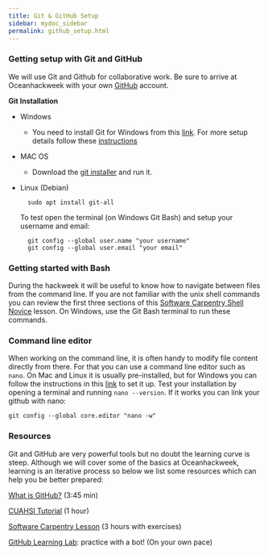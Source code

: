```yaml
---
title: Git & GitHub Setup
sidebar: mydoc_sidebar
permalink: github_setup.html
---
```


### Getting setup with Git and GitHub

We will use Git and Github for collaborative work. Be sure to arrive at Oceanhackweek with your own [GitHub](https://github.com/) account.

**Git Installation**


* Windows
  - You need to install Git for Windows from this [link](https://gitforwindows.org/). For more setup details follow these [instructions](https://carpentries.github.io/workshop-template/#shell)

* MAC OS

  - Download the [git installer](https://git-scm.com/download/mac) and run it.

* Linux (Debian)

  ```
    sudo apt install git-all
  ```
  
  To test open the terminal (on Windows Git Bash) and setup your username and email:
  
  ```
    git config --global user.name "your username"
    git config --global user.email "your email"
  ```
 

### Getting started with Bash

During the hackweek it will be useful to know how to navigate between files from the command line. If you are not familiar with the unix shell commands you can review the first three sections of this [Software Carpentry Shell Novice](https://swcarpentry.github.io/shell-novice/) lesson. On Windows, use the Git Bash terminal to run these commands.


### Command line editor

When working on the command line, it is often handy to modify file content directly from there. For that you can use a command line editor such as `nano`. On Mac and Linux it is usually pre-installed, but for Windows you can follow the instructions in this [link](http://carpentries.github.io/workshop-template/#editor) to set it up. Test your installation by opening a terminal and running `nano --version`. If it works you can link your github with nano:

```
git config --global core.editor "nano -w"
```

### Resources

Git and GitHub are very powerful tools but no doubt the learning curve is steep. Although we will cover some of the basics at Oceanhackweek, learning is an iterative process so below we list some resources which can help you be better prepared:

[What is GitHub?](https://www.youtube.com/watch?v=w3jLJU7DT5E) (3:45 min)

[CUAHSI Tutorial](https://www.youtube.com/watch?v=Bc5BO9gPC9w&feature=youtu.be) (1 hour)

[Software Carpentry Lesson](http://swcarpentry.github.io/git-novice/) (3 hours with exercises)

[GitHub Learning Lab](https://lab.github.com/): practice with a bot! (On your own pace)



